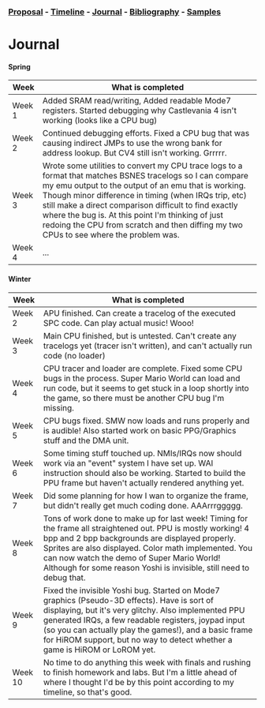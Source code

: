### [Proposal](proposal.md) - [Timeline](timeline.md) - [Journal](journal.md) - [Bibliography](bibliography.md) - [Samples](samples.md)

# Journal

#### Spring

Week | What is completed
--- | ---
Week 1 | Added SRAM read/writing, Added readable Mode7 registers.  Started debugging why Castlevania 4 isn't working (looks like a CPU bug)
Week 2 | Continued debugging efforts.  Fixed a CPU bug that was causing indirect JMPs to use the wrong bank for address lookup.  But CV4 still isn't working.  Grrrrr.
Week 3 | Wrote some utilities to convert my CPU trace logs to a format that matches BSNES tracelogs so I can compare my emu output to the output of an emu that is working.  Though minor difference in timing (when IRQs trip, etc) still make a direct comparison difficult to find exactly where the bug is.  At this point I'm thinking of just redoing the CPU from scratch and then diffing my two CPUs to see where the problem was.
Week 4 | ...



#### Winter

Week | What is completed
--- | ---
Week 2 | APU finished.  Can create a tracelog of the executed SPC code.  Can play actual music!  Wooo!
Week 3 | Main CPU finished, but is untested.  Can't create any tracelogs yet (tracer isn't written), and can't actually run code (no loader)
Week 4 | CPU tracer and loader are complete.  Fixed some CPU bugs in the process.  Super Mario World can load and run code, but it seems to get stuck in a loop shortly into the game, so there must be another CPU bug I'm missing.
Week 5 | CPU bugs fixed. SMW now loads and runs properly and is audible! Also started work on basic PPG/Graphics stuff and the DMA unit.
Week 6 | Some timing stuff touched up.  NMIs/IRQs now should work via an "event" system I have set up.  WAI instruction should also be working.  Started to build the PPU frame but haven't actually rendered anything yet.
Week 7 | Did some planning for how I wan to organize the frame, but didn't really get much coding done.  AAArrrggggg.
Week 8 | Tons of work done to make up for last week!  Timing for the frame all straightened out.  PPU is mostly working!  4 bpp and 2 bpp backgrounds are displayed properly.  Sprites are also displayed.  Color math implemented.  You can now watch the demo of Super Mario World!  Although for some reason Yoshi is invisible, still need to debug that.
Week 9 | Fixed the invisible Yoshi bug.  Started on Mode7 graphics (Pseudo-3D effects).  Have is sort of displaying, but it's very glitchy.  Also implemented PPU generated IRQs, a few readable registers, joypad input (so you can actually play the games!), and a basic frame for HiROM support, but no way to detect whether a game is HiROM or LoROM yet.
Week 10 | No time to do anything this week with finals and rushing to finish homework and labs.  But I'm a little ahead of where I thought I'd be by this point according to my timeline, so that's good.
